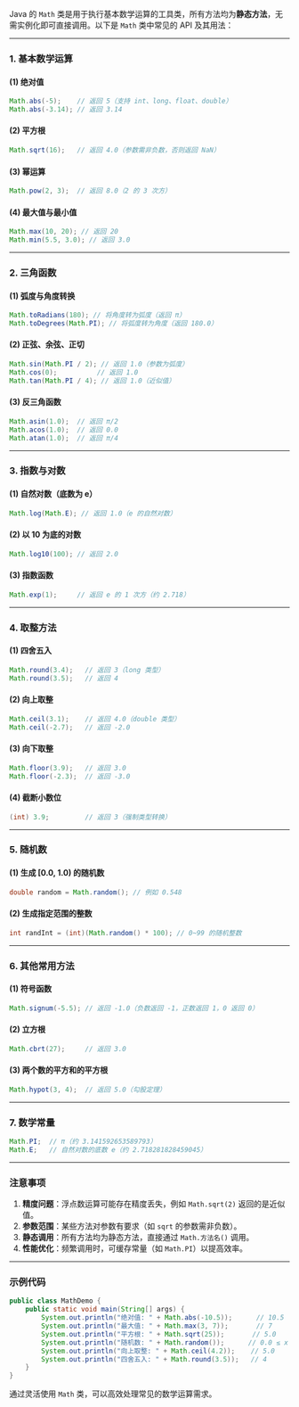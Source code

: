 Java 的 `Math` 类是用于执行基本数学运算的工具类，所有方法均为**静态方法**，无需实例化即可直接调用。以下是 `Math` 类中常见的 API 及其用法：

---

### **1. 基本数学运算**
#### (1) **绝对值**
```java
Math.abs(-5);    // 返回 5（支持 int、long、float、double）
Math.abs(-3.14); // 返回 3.14
```

#### (2) **平方根**
```java
Math.sqrt(16);   // 返回 4.0（参数需非负数，否则返回 NaN）
```

#### (3) **幂运算**
```java
Math.pow(2, 3);  // 返回 8.0（2 的 3 次方）
```

#### (4) **最大值与最小值**
```java
Math.max(10, 20); // 返回 20
Math.min(5.5, 3.0); // 返回 3.0
```

---

### **2. 三角函数**
#### (1) **弧度与角度转换**
```java
Math.toRadians(180); // 将角度转为弧度（返回 π）
Math.toDegrees(Math.PI); // 将弧度转为角度（返回 180.0）
```

#### (2) **正弦、余弦、正切**
```java
Math.sin(Math.PI / 2); // 返回 1.0（参数为弧度）
Math.cos(0);          // 返回 1.0
Math.tan(Math.PI / 4); // 返回 1.0（近似值）
```

#### (3) **反三角函数**
```java
Math.asin(1.0);  // 返回 π/2
Math.acos(1.0);  // 返回 0.0
Math.atan(1.0);  // 返回 π/4
```

---

### **3. 指数与对数**
#### (1) **自然对数（底数为 e）**
```java
Math.log(Math.E); // 返回 1.0（e 的自然对数）
```

#### (2) **以 10 为底的对数**
```java
Math.log10(100); // 返回 2.0
```

#### (3) **指数函数**
```java
Math.exp(1);     // 返回 e 的 1 次方（约 2.718）
```

---

### **4. 取整方法**
#### (1) **四舍五入**
```java
Math.round(3.4);   // 返回 3（long 类型）
Math.round(3.5);   // 返回 4
```

#### (2) **向上取整**
```java
Math.ceil(3.1);    // 返回 4.0（double 类型）
Math.ceil(-2.7);   // 返回 -2.0
```

#### (3) **向下取整**
```java
Math.floor(3.9);   // 返回 3.0
Math.floor(-2.3);  // 返回 -3.0
```

#### (4) **截断小数位**
```java
(int) 3.9;         // 返回 3（强制类型转换）
```

---

### **5. 随机数**
#### (1) **生成 [0.0, 1.0) 的随机数**
```java
double random = Math.random(); // 例如 0.548
```

#### (2) **生成指定范围的整数**
```java
int randInt = (int)(Math.random() * 100); // 0~99 的随机整数
```

---

### **6. 其他常用方法**
#### (1) **符号函数**
```java
Math.signum(-5.5); // 返回 -1.0（负数返回 -1，正数返回 1，0 返回 0）
```

#### (2) **立方根**
```java
Math.cbrt(27);     // 返回 3.0
```

#### (3) **两个数的平方和的平方根**
```java
Math.hypot(3, 4);  // 返回 5.0（勾股定理）
```

---

### **7. 数学常量**
```java
Math.PI;  // π（约 3.141592653589793）
Math.E;   // 自然对数的底数 e（约 2.718281828459045）
```

---

### **注意事项**
1. **精度问题**：浮点数运算可能存在精度丢失，例如 `Math.sqrt(2)` 返回的是近似值。
2. **参数范围**：某些方法对参数有要求（如 `sqrt` 的参数需非负数）。
3. **静态调用**：所有方法均为静态方法，直接通过 `Math.方法名()` 调用。
4. **性能优化**：频繁调用时，可缓存常量（如 `Math.PI`）以提高效率。

---

### **示例代码**
```java
public class MathDemo {
    public static void main(String[] args) {
        System.out.println("绝对值: " + Math.abs(-10.5));      // 10.5
        System.out.println("最大值: " + Math.max(3, 7));       // 7
        System.out.println("平方根: " + Math.sqrt(25));       // 5.0
        System.out.println("随机数: " + Math.random());      // 0.0 ≤ x < 1.0
        System.out.println("向上取整: " + Math.ceil(4.2));    // 5.0
        System.out.println("四舍五入: " + Math.round(3.5));   // 4
    }
}
```

通过灵活使用 `Math` 类，可以高效处理常见的数学运算需求。